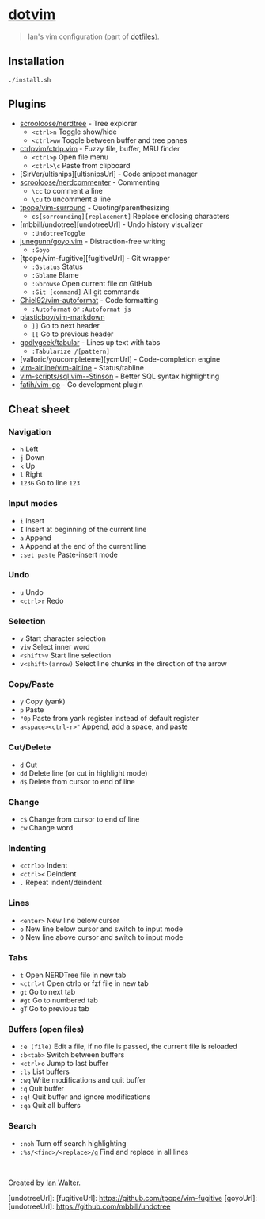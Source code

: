 # [dotvim](https://github.com/ianwalter/dotvim)
> Ian's vim configuration (part of [dotfiles](https://github.com/ianwalter/dotfiles)).

## Installation

```console
./install.sh
```

## Plugins

- [scrooloose/nerdtree](https://github.com/scrooloose/nerdtree) - Tree explorer
  - `<ctrl>n` Toggle show/hide
  - `<ctrl>ww` Toggle between buffer and tree panes
- [ctrlpvim/ctrlp.vim](https://github.com/kien/ctrlp.vim) - Fuzzy file, buffer, MRU finder
  - `<ctrl>p` Open file menu
  - `<ctrl>\c` Paste from clipboard
- [SirVer/ultisnips][ultisnipsUrl] - Code snippet manager
- [scrooloose/nerdcommenter](https://github.com/scrooloose/nerdcommenter) - Commenting
  - `\cc` to comment a line
  - `\cu` to uncomment a line
- [tpope/vim-surround](https://github.com/tpope/vim-surround) - Quoting/parenthesizing
  - `cs[sorrounding][replacement]` Replace enclosing characters
- [mbbill/undotree][undotreeUrl] - Undo history visualizer
  - `:UndotreeToggle`
- [junegunn/goyo.vim](https://github.com/junegunn/goyo.vim) - Distraction-free writing
  - `:Goyo`
- [tpope/vim-fugitive][fugitiveUrl] - Git wrapper
  - `:Gstatus` Status
  - `:Gblame` Blame
  - `:Gbrowse` Open current file on GitHub
  - `:Git [command]` All git commands
- [Chiel92/vim-autoformat](https://github.com/Chiel92/vim-autoformat) - Code formatting
  - `:Autoformat` or `:Autoformat js`
- [plasticboy/vim-markdown](https://github.com/plasticboy/vim-markdown)
  - `]]` Go to next header
  - `[[` Go to previous header
- [godlygeek/tabular](https://github.com/godlygeek/tabular) - Lines up text with tabs
  - `:Tabularize /[pattern]`
- [valloric/youcompleteme][ycmUrl] - Code-completion engine
- [vim-airline/vim-airline](https://github.com/vim-airline/vim-airline) - Status/tabline
- [vim-scripts/sql.vim--Stinson](https://github.com/vim-scripts/sql.vim--Stinson) - Better SQL syntax highlighting
- [fatih/vim-go](https://github.com/fatih/vim-go) - Go development plugin

## Cheat sheet

### Navigation

- `h` Left
- `j` Down
- `k` Up
- `l` Right
- `123G` Go to line `123`

### Input modes

- `i` Insert
- `I` Insert at beginning of the current line
- `a` Append
- `A` Append at the end of the current line
- `:set paste` Paste-insert mode

### Undo

- `u` Undo
- `<ctrl>r` Redo

### Selection

- `v` Start character selection
- `viw` Select inner word
- `<shift>v` Start line selection
- `v<shift>(arrow)` Select line chunks in the direction of the arrow

### Copy/Paste

- `y` Copy (yank)
- `p` Paste
- `"0p` Paste from yank register instead of default register
- `a<space><ctrl-r>"` Append, add a space, and paste

### Cut/Delete

- `d` Cut
- `dd` Delete line (or cut in highlight mode)
- `d$` Delete from cursor to end of line

### Change

- `c$` Change from cursor to end of line
- `cw` Change word

### Indenting

- `<ctrl>>` Indent
- `<ctrl><` Deindent
- `.` Repeat indent/deindent

### Lines    

- `<enter>` New line below cursor
- `o` New line below cursor and switch to input mode
- `O` New line above cursor and switch to input mode

### Tabs

- `t` Open NERDTree file in new tab
- `<ctrl>t` Open ctrlp or fzf file in new tab
- `gt` Go to next tab
- `#gt` Go to numbered tab
- `gT` Go to previous tab

### Buffers (open files)

- `:e (file)` Edit a file, if no file is passed, the current file is reloaded
- `:b<tab>` Switch between buffers
- `<ctrl>o` Jump to last buffer
- `:ls` List buffers
- `:wq` Write modifications and quit buffer
- `:q` Quit buffer
- `:q!` Quit buffer and ignore modifications
- `:qa` Quit all buffers

### Search

- `:noh` Turn off search highlighting
- `:%s/<find>/<replace>/g` Find and replace in all lines

&nbsp;

Created by [Ian Walter](http://iankwalter.com).

[undotreeUrl]:
[fugitiveUrl]: https://github.com/tpope/vim-fugitive
[goyoUrl]:
[undotreeUrl]: https://github.com/mbbill/undotree
